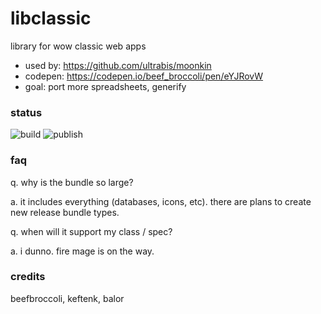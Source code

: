 # libclassic

library for wow classic web apps

- used by: https://github.com/ultrabis/moonkin
- codepen: https://codepen.io/beef_broccoli/pen/eYJRovW
- goal: port more spreadsheets, generify



### status

![build](https://github.com/ultrabis/libclassic/workflows/build/badge.svg) ![publish](https://github.com/ultrabis/libclassic/workflows/publish/badge.svg)

### faq

q. why is the bundle so large?

a. it includes everything (databases, icons, etc). there are plans to create new release bundle types.

q. when will it support my class / spec?

a. i dunno. fire mage is on the way.

### credits

beefbroccoli, keftenk, balor
